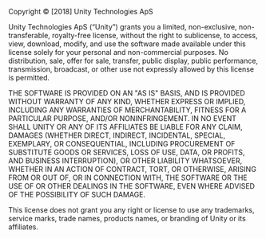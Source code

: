 Copyright © [2018] Unity Technologies ApS
 
Unity Technologies ApS (“Unity”) grants you a limited, non-exclusive, non-transferable, royalty-free license, without the right to sublicense, to access, view, download, modify, and use the software made available under this license solely for your personal and non-commercial purposes. No distribution, sale, offer for sale, transfer, public display, public performance, transmission, broadcast, or other use not expressly allowed by this license is permitted.
 
THE SOFTWARE IS PROVIDED ON AN "AS IS" BASIS, AND IS PROVIDED WITHOUT WARRANTY OF ANY KIND, WHETHER EXPRESS OR IMPLIED, INCLUDING ANY WARRANTIES OF MERCHANTABILITY, FITNESS FOR A PARTICULAR PURPOSE, AND/OR NONINFRINGEMENT. IN NO EVENT SHALL UNITY OR ANY OF ITS AFFILIATES BE LIABLE FOR ANY CLAIM, DAMAGES (WHETHER DIRECT, INDIRECT, INCIDENTAL, SPECIAL, EXEMPLARY, OR CONSEQUENTIAL, INCLUDING PROCUREMENT OF SUBSTITUTE GOODS OR SERVICES, LOSS OF USE, DATA, OR PROFITS, AND BUSINESS INTERRUPTION), OR OTHER LIABILITY WHATSOEVER, WHETHER IN AN ACTION OF CONTRACT, TORT, OR OTHERWISE, ARISING FROM OR OUT OF, OR IN CONNECTION WITH, THE SOFTWARE OR THE USE OF OR OTHER DEALINGS IN THE SOFTWARE, EVEN WHERE ADVISED OF THE POSSIBILITY OF SUCH DAMAGE.
 
This license does not grant you any right or license to use any trademarks, service marks, trade names, products names, or branding of Unity or its affiliates.

